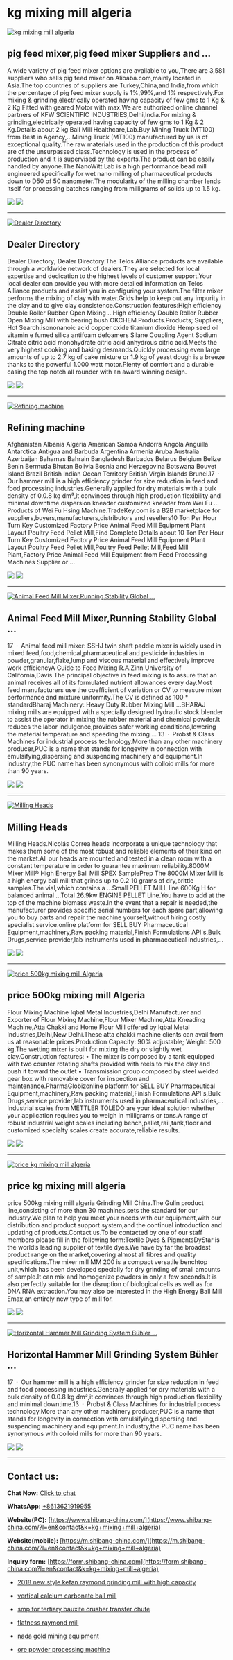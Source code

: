 # kg mixing mill algeria

<a href="https://swt.shibang-china.com/?l=en&img&k=kg+mixing+mill+algeria" target="_blank">![kg mixing mill algeria](http://static.shibang-china.com/all-800x300/88.jpg)</a>

## pig feed mixer,pig feed mixer Suppliers and …
A wide variety of pig feed mixer options are available to you,There are 3,581 suppliers who sells pig feed mixer on Alibaba.com,mainly located in Asia.The top countries of suppliers are Turkey,China,and India,from which the percentage of pig feed mixer supply is 1%,99%,and 1% respectively.For mixing &amp; grinding,electrically operated having capacity of few gms to 1 Kg &amp; 2 Kg.Fitted with geared Motor with max.We are authorized online channel partners of KFW SCIENTIFIC INDUSTRIES,Delhi,India.For mixing &amp; grinding,electrically operated having capacity of few gms to 1 Kg &amp; 2 Kg.Details about 2 kg Ball Mill Healthcare,Lab.Buy Mining Truck (MT100) from Best in Agency,…Mining Truck (MT100) manufactured by us is of exceptional quality.The raw materials used in the production of this product are of the unsurpassed class.Technology is used in the process of production and it is supervised by the experts.The product can be easily handled by anyone.The NanoWitt Lab is a high performance bead mill engineered specifically for wet nano milling of pharmaceutical products down to D50 of 50 nanometer.The modularity of the milling chamber lends itself for processing batches ranging from milligrams of solids up to 1.5 kg.


<a href="https://whatsapp.shibangsoft.com/WhatsApp.php" target="_blank" title="WhatsApp">![](http://static.shibang-china.com/icon/whatsapp.png)</a> <a href="https://swt.shibang-china.com/?l=en&icon&k=kg+mixing+mill+algeria" target="_blank">![](http://static.shibang-china.com/icon/chat-en.png)</a>

---

<a href="https://swt.shibang-china.com/?l=en&img&k=kg+mixing+mill+algeria" target="_blank">![Dealer Directory](http://static.shibang-china.com/all-800x300/147.jpg)</a>

## Dealer Directory
Dealer Directory; Dealer Directory.The Telos Alliance products are available through a worldwide network of dealers.They are selected for local expertise and dedication to the highest levels of customer support.Your local dealer can provide you with more detailed information on Telos Alliance products and assist you in configuring your system.The filter mixer performs the mixing of clay with water.Grids help to keep out any impurity in the clay and to give clay consistence.Construction features:High efficiency Double Roller Rubber Open Mixing …High efficiency Double Roller Rubber Open Mixing Mill with bearing bush OKCHEM.Products.Products; Suppliers; Hot Search.isononanoic acid copper oxide titanium dioxide Hemp seed oil vitamin e fumed silica antifoam defoamers Silane Coupling Agent Sodium Citrate citric acid monohydrate citric acid anhydrous citric acid.Meets the very highest cooking and baking desmands.Quickly processing even large amounts of up to 2.7 kg of cake mixture or 1.9 kg of yeast dough is a breeze thanks to the powerful 1.000 watt motor.Plenty of comfort and a durable casing the top notch all rounder with an award winning design.


<a href="https://whatsapp.shibangsoft.com/WhatsApp.php" target="_blank" title="WhatsApp">![](http://static.shibang-china.com/icon/whatsapp.png)</a> <a href="https://swt.shibang-china.com/?l=en&icon&k=kg+mixing+mill+algeria" target="_blank">![](http://static.shibang-china.com/icon/chat-en.png)</a>

---

<a href="https://swt.shibang-china.com/?l=en&img&k=kg+mixing+mill+algeria" target="_blank">![Refining machine](http://static.shibang-china.com/all-800x300/936.jpg)</a>

## Refining machine
Afghanistan Albania Algeria American Samoa Andorra Angola Anguilla Antarctica Antigua and Barbuda Argentina Armenia Aruba Australia Azerbaijan Bahamas Bahrain Bangladesh Barbados Belarus Belgium Belize Benin Bermuda Bhutan Bolivia Bosnia and Herzegovina Botswana Bouvet Island Brazil British Indian Ocean Territory British Virgin Islands Brunei.17&ensp;&#0183;&ensp;Our hammer mill is a high efficiency grinder for size reduction in feed and food processing industries.Generally applied for dry materials with a bulk density of 0.0.8 kg dm&#179;,it convinces through high production flexibility and minimal downtime.dispersion kneader customized kneader from Wei Fu …Products of Wei Fu Hsing Machine.TradeKey.com is a B2B marketplace for suppliers,buyers,manufacturers,distributors and resellers10 Ton Per Hour Turn Key Customized Factory Price Animal Feed Mill Equipment Plant Layout Poultry Feed Pellet Mill,Find Complete Details about 10 Ton Per Hour Turn Key Customized Factory Price Animal Feed Mill Equipment Plant Layout Poultry Feed Pellet Mill,Poultry Feed Pellet Mill,Feed Mill Plant,Factory Price Animal Feed Mill Equipment from Feed Processing Machines Supplier or …


<a href="https://whatsapp.shibangsoft.com/WhatsApp.php" target="_blank" title="WhatsApp">![](http://static.shibang-china.com/icon/whatsapp.png)</a> <a href="https://swt.shibang-china.com/?l=en&icon&k=kg+mixing+mill+algeria" target="_blank">![](http://static.shibang-china.com/icon/chat-en.png)</a>

---

<a href="https://swt.shibang-china.com/?l=en&img&k=kg+mixing+mill+algeria" target="_blank">![Animal Feed Mill Mixer,Running Stability Global …](http://static.shibang-china.com/all-800x300/387.jpg)</a>

## Animal Feed Mill Mixer,Running Stability Global …
17&ensp;&#0183;&ensp;Animal feed mill mixer: SSHJ twin shaft paddle mixer is widely used in mixed feed,food,chemical,pharmaceutical and pesticide industries in powder,granular,flake,lump and viscous material and effectively improve work efficiencyA Guide to Feed Mixing R.A.Zinn University of California,Davis The principal objective in feed mixing is to assure that an animal receives all of its formulated nutrient allowances every day.Most feed manufacturers use the coefficient of variation or CV to measure mixer performance and mixture uniformity.The CV is defined as 100 * standardBharaj Machinery: Heavy Duty Rubber Mixing Mill …BHARAJ mixing mills are equipped with a specially designed hydraulic stock blender to assist the operator in mixing the rubber material and chemical powder.It reduces the labor indulgence,provides safer working conditions,lowering the material temperature and speeding the mixing … 13&ensp;&#0183;&ensp;Probst &amp; Class Machines for industrial process technology.More than any other machinery producer,PUC is a name that stands for longevity in connection with emulsifying,dispersing and suspending machinery and equipment.In industry,the PUC name has been synonymous with colloid mills for more than 90 years.


<a href="https://whatsapp.shibangsoft.com/WhatsApp.php" target="_blank" title="WhatsApp">![](http://static.shibang-china.com/icon/whatsapp.png)</a> <a href="https://swt.shibang-china.com/?l=en&icon&k=kg+mixing+mill+algeria" target="_blank">![](http://static.shibang-china.com/icon/chat-en.png)</a>

---

<a href="https://swt.shibang-china.com/?l=en&img&k=kg+mixing+mill+algeria" target="_blank">![Milling Heads](http://static.shibang-china.com/all-800x300/242.jpg)</a>

## Milling Heads
Milling Heads.Nicol&#225;s Correa heads incorporate a unique technology that makes them some of the most robust and reliable elements of their kind on the market.All our heads are mounted and tested in a clean room with a constant temperature in order to guarantee maximum reliability.8000M Mixer Mill&#174; High Energy Ball Mill SPEX SamplePrep The 8000M Mixer Mill is a high energy ball mill that grinds up to 0.2 10 grams of dry,brittle samples.The vial,which contains a …Small PELLET MILL line 600Kg H for balanced animal …Total 26.9kw ENGINE PELLET Line.You have to add at the top of the machine biomass waste.In the event that a repair is needed,the manufacturer provides specific serial numbers for each spare part,allowing you to buy parts and repair the machine yourself,without hiring costly specialist service.online platform for SELL BUY Pharmaceutical Equipment,machinery,Raw packing material,Finish Formulations API's,Bulk Drugs,service provider,lab instruments used in pharmaceutical industries,…


<a href="https://whatsapp.shibangsoft.com/WhatsApp.php" target="_blank" title="WhatsApp">![](http://static.shibang-china.com/icon/whatsapp.png)</a> <a href="https://swt.shibang-china.com/?l=en&icon&k=kg+mixing+mill+algeria" target="_blank">![](http://static.shibang-china.com/icon/chat-en.png)</a>

---

<a href="https://swt.shibang-china.com/?l=en&img&k=kg+mixing+mill+algeria" target="_blank">![price 500kg mixing mill Algeria](http://static.shibang-china.com/all-800x300/1529.jpg)</a>

## price 500kg mixing mill Algeria
Flour Mixing Machine Iqbal Metal Industries,Delhi Manufacturer and Exporter of Flour Mixing Machine,Flour Mixer Machine,Atta Kneading Machine,Atta Chakki and Home Flour Mill offered by Iqbal Metal Industries,Delhi,New Delhi.These atta chakki machine clients can avail from us at reasonable prices.Production Capacity: 90% adjustable; Weight: 500 kg.The wetting mixer is built for mixing the dry or slightly wet clay.Construction features: • The mixer is composed by a tank equipped with two counter rotating shafts provided with reels to mix the clay and push it toward the outlet • Transmission group composed by steel welded gear box with removable cover for inspection and maintenance.PharmaGlobizonline platform for SELL BUY Pharmaceutical Equipment,machinery,Raw packing material,Finish Formulations API's,Bulk Drugs,service provider,lab instruments used in pharmaceutical industries,…Industrial scales from METTLER TOLEDO are your ideal solution whether your application requires you to weigh in milligrams or tons.A range of robust industrial weight scales including bench,pallet,rail,tank,floor and customized specialty scales create accurate,reliable results.


<a href="https://whatsapp.shibangsoft.com/WhatsApp.php" target="_blank" title="WhatsApp">![](http://static.shibang-china.com/icon/whatsapp.png)</a> <a href="https://swt.shibang-china.com/?l=en&icon&k=kg+mixing+mill+algeria" target="_blank">![](http://static.shibang-china.com/icon/chat-en.png)</a>

---

<a href="https://swt.shibang-china.com/?l=en&img&k=kg+mixing+mill+algeria" target="_blank">![price kg mixing mill algeria](http://static.shibang-china.com/all-800x300/1375.jpg)</a>

## price kg mixing mill algeria
price 500kg mixing mill algeria Grinding Mill China.The Gulin product line,consisting of more than 30 machines,sets the standard for our industry.We plan to help you meet your needs with our equipment,with our distribution and product support system,and the continual introduction and updating of products.Contact us.To be contacted by one of our staff members please fill in the following form:Textile Dyes &amp; PigmentsDyStar is the world’s leading supplier of textile dyes.We have by far the broadest product range on the market,covering almost all fibres and quality specifications.The mixer mill MM 200 is a compact versatile benchtop unit,which has been developed specially for dry grinding of small amounts of sample.It can mix and homogenize powders in only a few seconds.It is also perfectly suitable for the disruption of biological cells as well as for DNA RNA extraction.You may also be interested in the High Energy Ball Mill Emax,an entirely new type of mill for.


<a href="https://whatsapp.shibangsoft.com/WhatsApp.php" target="_blank" title="WhatsApp">![](http://static.shibang-china.com/icon/whatsapp.png)</a> <a href="https://swt.shibang-china.com/?l=en&icon&k=kg+mixing+mill+algeria" target="_blank">![](http://static.shibang-china.com/icon/chat-en.png)</a>

---

<a href="https://swt.shibang-china.com/?l=en&img&k=kg+mixing+mill+algeria" target="_blank">![Horizontal Hammer Mill Grinding System B&#252;hler …](http://static.shibang-china.com/all-800x300/5.jpg)</a>

## Horizontal Hammer Mill Grinding System B&#252;hler …
17&ensp;&#0183;&ensp;Our hammer mill is a high efficiency grinder for size reduction in feed and food processing industries.Generally applied for dry materials with a bulk density of 0.0.8 kg dm&#179;,it convinces through high production flexibility and minimal downtime.13&ensp;&#0183;&ensp;Probst &amp; Class Machines for industrial process technology.More than any other machinery producer,PUC is a name that stands for longevity in connection with emulsifying,dispersing and suspending machinery and equipment.In industry,the PUC name has been synonymous with colloid mills for more than 90 years.

<a href="https://whatsapp.shibangsoft.com/WhatsApp.php" target="_blank" title="WhatsApp">![](http://static.shibang-china.com/icon/whatsapp.png)</a> <a href="https://swt.shibang-china.com/?l=en&icon&k=kg+mixing+mill+algeria" target="_blank">![](http://static.shibang-china.com/icon/chat-en.png)</a>

---
## Contact us:

**Chat Now:** [Click to chat](https://swt.shibang-china.com?l=en&contact&k=kg+mixing+mill+algeria)

**WhatsApp:**  [+8613621919955](https://whatsapp.shibangsoft.com/WhatsApp.php)

**Website(PC):** [https://www.shibang-china.com/](https://www.shibang-china.com/?l=en&contact&k=kg+mixing+mill+algeria)

**Website(mobile):** [https://m.shibang-china.com/](https://m.shibang-china.com/?l=en&contact&k=kg+mixing+mill+algeria)

**Inquiry form:** [https://form.shibang-china.com](https://form.shibang-china.com?l=en&contact&k=kg+mixing+mill+algeria)

* [2018 new style kefan raymond grinding mill with high capacity](../148/2018%20new%20style%20kefan%20raymond%20grinding%20mill%20with%20high%20capacity.md)

* [vertical calcium carbonate ball mill](../147/vertical%20calcium%20carbonate%20ball%20mill.md)

* [smp for tertiary bauxite crusher transfer chute](../146/smp%20for%20tertiary%20bauxite%20crusher%20transfer%20chute.md)

* [flatness raymond mill](../147/flatness%20raymond%20mill.md)

* [nada gold mining equipment](../143/nada%20gold%20mining%20equipment.md)

* [ore powder processing machine](../142/ore%20powder%20processing%20machine.md)